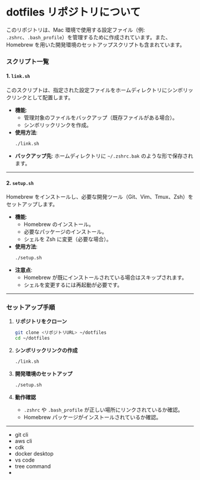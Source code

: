 # **dotfiles リポジトリについて**

このリポジトリは、Mac 環境で使用する設定ファイル（例: `.zshrc`、`.bash_profile`）を管理するために作成されています。また、Homebrew を用いた開発環境のセットアップスクリプトも含まれています。

### **スクリプト一覧**

#### **1. `link.sh`**

このスクリプトは、指定された設定ファイルをホームディレクトリにシンボリックリンクとして配置します。

- **機能**:
  - 管理対象のファイルをバックアップ（既存ファイルがある場合）。
  - シンボリックリンクを作成。
- **使用方法**:
  ```bash
  ./link.sh
  ```
- **バックアップ先**:
  ホームディレクトリに `~/.zshrc.bak` のような形で保存されます。

---

#### **2. `setup.sh`**

Homebrew をインストールし、必要な開発ツール（Git、Vim、Tmux、Zsh）をセットアップします。

- **機能**:
  - Homebrew のインストール。
  - 必要なパッケージのインストール。
  - シェルを Zsh に変更（必要な場合）。
- **使用方法**:
  ```bash
  ./setup.sh
  ```
- **注意点**:
  - Homebrew が既にインストールされている場合はスキップされます。
  - シェルを変更するには再起動が必要です。

---

### **セットアップ手順**

1. **リポジトリをクローン**

   ```bash
   git clone <リポジトリURL> ~/dotfiles
   cd ~/dotfiles
   ```

2. **シンボリックリンクの作成**

   ```bash
   ./link.sh
   ```

3. **開発環境のセットアップ**

   ```bash
   ./setup.sh
   ```

4. **動作確認**
   - `.zshrc` や `.bash_profile` が正しい場所にリンクされているか確認。
   - Homebrew パッケージがインストールされているか確認。

---

- git cli
- aws cli
- cdk
- docker desktop
- vs code
- tree command
-
